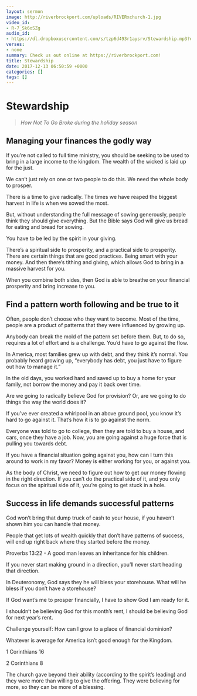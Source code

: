 ```yaml
---
layout: sermon
image: http://riverbrockport.com/uploads/RIVERxchurch-1.jpg
video_id:
- R-7_Sk6oSZg
audio_id:
- https://dl.dropboxusercontent.com/s/tzp6d493r1aysrv/Stewardship.mp3?dl=0
verses:
- none
summary: Check us out online at https://riverbrockport.com!
title: Stewardship
date: 2017-12-13 06:50:59 +0000
categories: []
tags: []
---
```

# Stewardship

> _How Not To Go Broke during the holiday season_

## Managing your finances the godly way

If you’re not called to full time ministry, you should be seeking to be used to bring in a large income to the kingdom. The wealth of the wicked is laid up for the just.

We can’t just rely on one or two people to do this. We need the whole body to prosper.

There is a time to give radically. The times we have reaped the biggest harvest in life is when we sowed the most.

But, without understanding the full message of sowing generously, people think they should give everything. But the Bible says God will give us bread for eating and bread for sowing.

You have to be led by the spirit in your giving.

There’s a spiritual side to prosperity, and a practical side to prosperity. There are certain things that are good practices. Being smart with your money. And then there’s tithing and giving, which allows God to bring in a massive harvest for you.

When you combine both sides, then God is able to breathe on your financial prosperity and bring increase to you.

## Find a pattern worth following and be true to it

Often, people don’t choose who they want to become. Most of the time, people are a product of patterns that they were influenced by growing up.

Anybody can break the mold of the pattern set before them. But, to do so, requires a lot of effort and is a challenge. You’d have to go against the flow.

In America, most families grew up with debt, and they think it’s normal. You probably heard growing up, “everybody has debt, you just have to figure out how to manage it.”

In the old days, you worked hard and saved up to buy a home for your family, not borrow the money and pay it back over time.

Are we going to radically believe God for provision? Or, are we going to do things the way the world does it?

If you’ve ever created a whirlpool in an above ground pool, you know it’s hard to go against it. That’s how it is to go against the norm.

Everyone was told to go to college, then they are told to buy a house, and cars, once they have a job. Now, you are going against a huge force that is pulling you towards debt.

If you have a financial situation going against you, how can I turn this around to work in my favor? Money is either working for you, or against you.

As the body of Christ, we need to figure out how to get our money flowing in the right direction. If you can’t do the practical side of it, and you only focus on the spiritual side of it, you’re going to get stuck in a hole.

## Success in life demands successful patterns

God won’t bring that dump truck of cash to your house, if you haven’t shown him you can handle that money.

People that get lots of wealth quickly that don’t have patterns of success, will end up right back where they started before the money.

Proverbs 13:22 - A good man leaves an inheritance for his children.

If you never start making ground in a direction, you’ll never start heading that direction.

In Deuteronomy, God says they he will bless your storehouse. What will he bless if you don’t have a storehouse?

If God want’s me to prosper financially, I have to show God I am ready for it.

I shouldn’t be believing God for this month’s rent, I should be believing God for next year’s rent.

Challenge yourself: How can I grow to a place of financial dominion?

Whatever is average for America isn’t good enough for the Kingdom.

1 Corinthians 16

2 Corinthians 8

The church gave beyond their ability (according to the spirit’s leading) and they were more than willing to give the offering. They were believing for more, so they can be more of a blessing.